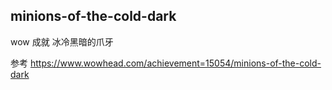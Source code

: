 ## minions-of-the-cold-dark

wow 成就 冰冷黑暗的爪牙

参考 https://www.wowhead.com/achievement=15054/minions-of-the-cold-dark
